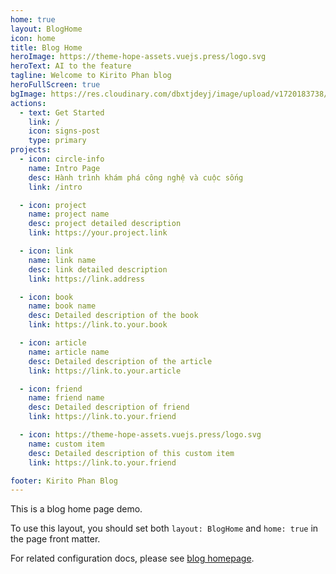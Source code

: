 ```yaml
---
home: true
layout: BlogHome
icon: home
title: Blog Home
heroImage: https://theme-hope-assets.vuejs.press/logo.svg
heroText: AI to the feature
tagline: Welcome to Kirito Phan blog
heroFullScreen: true
bgImage: https://res.cloudinary.com/dbxtjdeyj/image/upload/v1720183738/vietnihon/anh_bia_contact_plb3sw.jpg
actions: 
  - text: Get Started
    link: /
    icon: signs-post
    type: primary
projects:
  - icon: circle-info
    name: Intro Page
    desc: Hành trình khám phá công nghệ và cuộc sống
    link: /intro

  - icon: project
    name: project name
    desc: project detailed description
    link: https://your.project.link

  - icon: link
    name: link name
    desc: link detailed description
    link: https://link.address

  - icon: book
    name: book name
    desc: Detailed description of the book
    link: https://link.to.your.book

  - icon: article
    name: article name
    desc: Detailed description of the article
    link: https://link.to.your.article

  - icon: friend
    name: friend name
    desc: Detailed description of friend
    link: https://link.to.your.friend

  - icon: https://theme-hope-assets.vuejs.press/logo.svg
    name: custom item
    desc: Detailed description of this custom item
    link: https://link.to.your.friend

footer: Kirito Phan Blog
---
```


This is a blog home page demo.

To use this layout, you should set both `layout: BlogHome` and `home: true` in the page front matter.

For related configuration docs, please see [blog homepage](https://theme-hope.vuejs.press/guide/blog/home.html).

